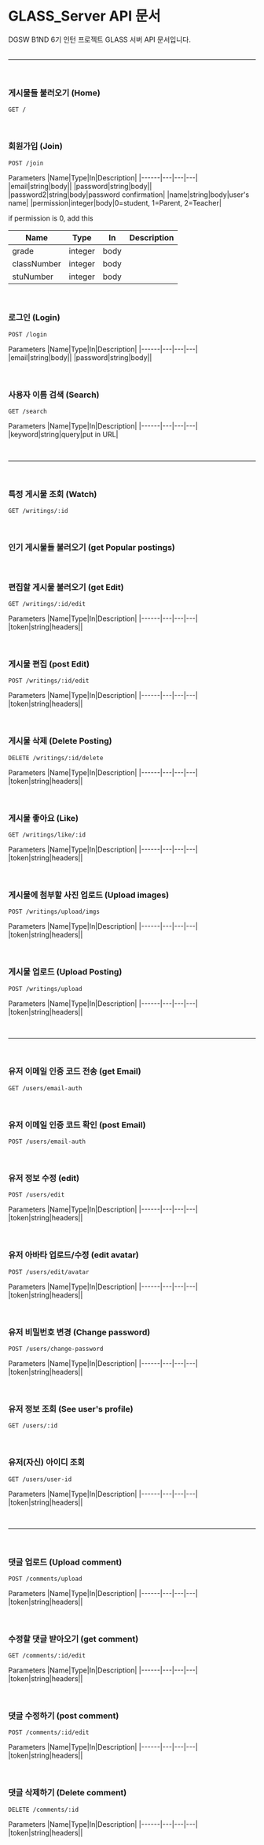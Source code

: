 # GLASS_Server API 문서

DGSW B1ND 6기 인턴 프로젝트 GLASS 서버 API 문서입니다.
<br/>
<br/>

---
<br/>

### 게시물들 불러오기 (Home)

```
GET /
```

<br/>

### 회원가입 (Join)

```
POST /join
```

Parameters
|Name|Type|In|Description|
|------|---|---|---|
|email|string|body||
|password|string|body||
|password2|string|body|password confirmation|
|name|string|body|user's name|
|permission|integer|body|0=student, 1=Parent, 2=Teacher|

if permission is 0, add this

|Name|Type|In|Description|
|------|---|---|---|
|grade|integer|body||
|classNumber|integer|body||
|stuNumber|integer|body||

<br/>

### 로그인 (Login)

```
POST /login
```

Parameters
|Name|Type|In|Description|
|------|---|---|---|
|email|string|body||
|password|string|body||

<br/>

### 사용자 이름 검색 (Search)

```
GET /search
```

Parameters
|Name|Type|In|Description|
|------|---|---|---|
|keyword|string|query|put in URL|

<br/>

---

<br/>

### 특정 게시물 조회 (Watch)

```
GET /writings/:id
```

<br/>

### 인기 게시물들 불러오기 (get Popular postings)

<br/>

### 편집할 게시물 불러오기 (get Edit)

```
GET /writings/:id/edit
```

Parameters
|Name|Type|In|Description|
|------|---|---|---|
|token|string|headers||

<br/>

### 게시물 편집 (post Edit)

```
POST /writings/:id/edit
```

Parameters
|Name|Type|In|Description|
|------|---|---|---|
|token|string|headers||

<br/>

### 게시물 삭제 (Delete Posting)

```
DELETE /writings/:id/delete
```

Parameters
|Name|Type|In|Description|
|------|---|---|---|
|token|string|headers||

<br/>

### 게시물 좋아요 (Like)

```
GET /writings/like/:id
```

Parameters
|Name|Type|In|Description|
|------|---|---|---|
|token|string|headers||

<br/>

### 게시물에 첨부할 사진 업로드 (Upload images)

```
POST /writings/upload/imgs
```

Parameters
|Name|Type|In|Description|
|------|---|---|---|
|token|string|headers||

<br/>

### 게시물 업로드 (Upload Posting)

```
POST /writings/upload
```

Parameters
|Name|Type|In|Description|
|------|---|---|---|
|token|string|headers||

<br/>

---

<br/>

### 유저 이메일 인증 코드 전송 (get Email)

```
GET /users/email-auth
```

<br/>

### 유저 이메일 인증 코드 확인 (post Email)

```
POST /users/email-auth
```

<br/>

### 유저 정보 수정 (edit)

```
POST /users/edit
```

Parameters
|Name|Type|In|Description|
|------|---|---|---|
|token|string|headers||

<br/>

### 유저 아바타 업로드/수정 (edit avatar)

```
POST /users/edit/avatar
```

Parameters
|Name|Type|In|Description|
|------|---|---|---|
|token|string|headers||

<br/>

### 유저 비밀번호 변경 (Change password)

```
POST /users/change-password
```

Parameters
|Name|Type|In|Description|
|------|---|---|---|
|token|string|headers||

<br/>

### 유저 정보 조회 (See user's profile)

```
GET /users/:id
```

<br/>

### 유저(자신) 아이디 조회

```
GET /users/user-id
```

Parameters
|Name|Type|In|Description|
|------|---|---|---|
|token|string|headers||

<br/>

---

<br/>

### 댓글 업로드 (Upload comment)

```
POST /comments/upload
```

Parameters
|Name|Type|In|Description|
|------|---|---|---|
|token|string|headers||

<br/>

### 수정할 댓글 받아오기 (get comment)

```
GET /comments/:id/edit
```

Parameters
|Name|Type|In|Description|
|------|---|---|---|
|token|string|headers||

<br/>

### 댓글 수정하기 (post comment)

```
POST /comments/:id/edit
```

Parameters
|Name|Type|In|Description|
|------|---|---|---|
|token|string|headers||

<br/>

### 댓글 삭제하기 (Delete comment)

```
DELETE /comments/:id
```

Parameters
|Name|Type|In|Description|
|------|---|---|---|
|token|string|headers||

<br/>
